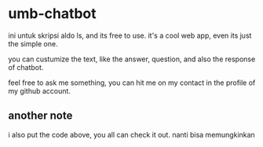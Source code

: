 # umb-chatbot
ini untuk skripsi aldo ls, and its free to use. it's a cool web app, even its just the simple one.

you can custumize the text, like the answer, question, and also the response of chatbot.

feel free to ask me something, you can hit me on my contact in the profile of my github account.

## another note
i also put the code above, you all can check it out. nanti bisa memungkinkan
